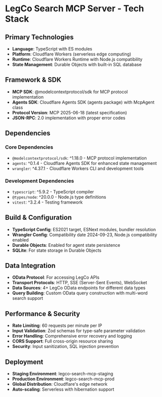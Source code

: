 # LegCo Search MCP Server - Tech Stack

## Primary Technologies
- **Language**: TypeScript with ES modules
- **Platform**: Cloudflare Workers (serverless edge computing)
- **Runtime**: Cloudflare Workers Runtime with Node.js compatibility
- **State Management**: Durable Objects with built-in SQL database

## Framework & SDK
- **MCP SDK**: @modelcontextprotocol/sdk for MCP protocol implementation
- **Agents SDK**: Cloudflare Agents SDK (agents package) with McpAgent class
- **Protocol Version**: MCP 2025-06-18 (latest specification)
- **JSON-RPC**: 2.0 implementation with proper error codes

## Dependencies
### Core Dependencies
- `@modelcontextprotocol/sdk`: ^1.18.0 - MCP protocol implementation
- `agents`: ^0.1.4 - Cloudflare Agents SDK for enhanced state management
- `wrangler`: ^4.37.1 - Cloudflare Workers CLI and development tools

### Development Dependencies
- `typescript`: ^5.9.2 - TypeScript compiler
- `@types/node`: ^20.0.0 - Node.js type definitions
- `vitest`: ^3.2.4 - Testing framework

## Build & Configuration
- **TypeScript Config**: ES2021 target, ESNext modules, bundler resolution
- **Wrangler Config**: Compatibility date 2024-09-23, Node.js compatibility enabled
- **Durable Objects**: Enabled for agent state persistence
- **SQLite**: For state storage in Durable Objects

## Data Integration
- **OData Protocol**: For accessing LegCo APIs
- **Transport Protocols**: HTTP, SSE (Server-Sent Events), WebSocket
- **Data Sources**: 4+ LegCo OData endpoints for different data types
- **Query Building**: Custom OData query construction with multi-word search support

## Performance & Security
- **Rate Limiting**: 60 requests per minute per IP
- **Input Validation**: Zod schemas for type-safe parameter validation
- **Error Handling**: Comprehensive error recovery and logging
- **CORS Support**: Full cross-origin resource sharing
- **Security**: Input sanitization, SQL injection prevention

## Deployment
- **Staging Environment**: legco-search-mcp-staging
- **Production Environment**: legco-search-mcp-prod
- **Global Distribution**: Cloudflare's edge network
- **Auto-scaling**: Serverless with hibernation support